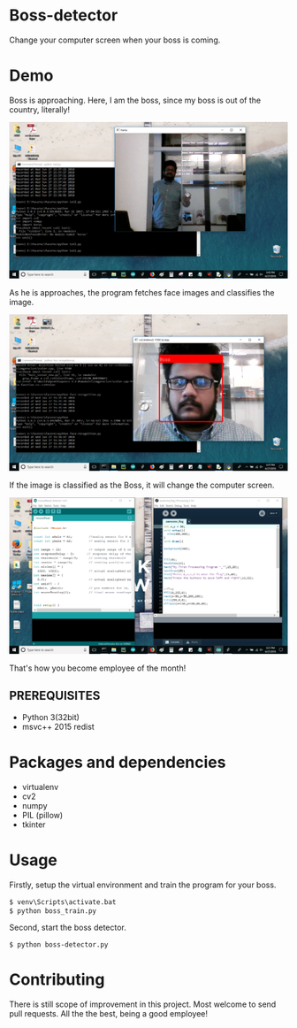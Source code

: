 # Boss-detector
Change your computer screen when your boss is coming.

# Demo

Boss is approaching. Here, I am the boss, since my boss is out of the country, literally!

![alt text](https://github.com/hasibzunair/boss-detector/blob/master/boss_is_nearby.png)

As he is approaches, the program fetches face images and classifies the image.

![alt text](https://github.com/hasibzunair/boss-detector/blob/master/boss_face_classified.png)

If the image is classified as the Boss, it will change the computer screen.

![alt text](https://github.com/hasibzunair/boss-detector/blob/master/fake_screen.png)

That's how you become employee of the month!

## PREREQUISITES
- Python 3(32bit)
- msvc++ 2015 redist

# Packages and dependencies
* virtualenv
* cv2
* numpy
* PIL (pillow)
* tkinter

# Usage

Firstly, setup the virtual environment and train the program for your boss.
```
$ venv\Scripts\activate.bat
$ python boss_train.py
```
Second, start the boss detector.
```
$ python boss-detector.py
```

# Contributing

There is still scope of improvement in this project. Most welcome to send pull requests. All the the best, being a good employee!


